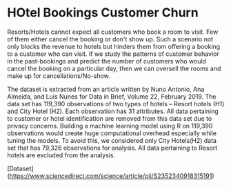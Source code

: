 # HOtel Bookings Customer Churn

Resorts/Hotels cannot expect all customers who book a room to visit. Few of them either cancel the booking or don't show up.
Such a scenario not only blocks the revenue to hotels but hinders them from offering a booking to a customer who can visit. 
If we study the patterns of customer behavior in the past-bookings and predict the number of customers who would cancel the
booking on a particular day, then we can oversell the rooms and make up for cancellations/No-show.

The dataset is extracted from an article written by Nuno Antonio, Ana Almeida, and Luis Nunes for Data in Brief, Volume 22, February 2019. 
The data set has 119,390 observations of two types of hotels – Resort hotels (H1) and City Hotel (H2). Each observation has 31 attributes. 
All data pertaining to customer or hotel identification are removed from this data set due to privacy concerns. 
Building a machine learning model using R on 119,390 observations would create huge computational overhead especially while tuning the models. 
To avoid this, we considered only City Hotels(H2) data set that has 79,326 observations for analysis. All data pertaining to Resort hotels are excluded from the analysis.

[Dataset] (https://www.sciencedirect.com/science/article/pii/S2352340918315191)
